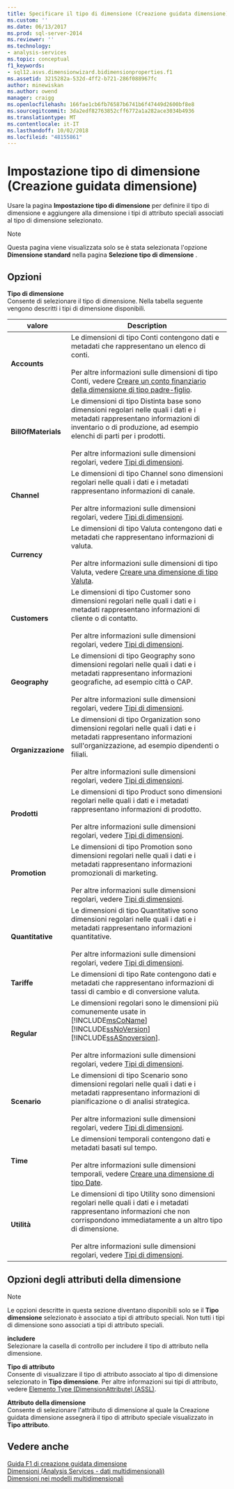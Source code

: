 ```yaml
---
title: Specificare il tipo di dimensione (Creazione guidata dimensione) | Microsoft Docs
ms.custom: ''
ms.date: 06/13/2017
ms.prod: sql-server-2014
ms.reviewer: ''
ms.technology:
- analysis-services
ms.topic: conceptual
f1_keywords:
- sql12.asvs.dimensionwizard.bidimensionproperties.f1
ms.assetid: 3215282a-532d-4ff2-b721-286f088967fc
author: minewiskan
ms.author: owend
manager: craigg
ms.openlocfilehash: 166fae1cb6fb76587b6741b6f47449d2600bf8e8
ms.sourcegitcommit: 3da2edf82763852cff6772a1a282ace3034b4936
ms.translationtype: MT
ms.contentlocale: it-IT
ms.lasthandoff: 10/02/2018
ms.locfileid: "48155861"
---
```

# <a name="specify-dimension-type-dimension-wizard"></a>Impostazione tipo di dimensione (Creazione guidata dimensione)
  Usare la pagina **Impostazione tipo di dimensione** per definire il tipo di dimensione e aggiungere alla dimensione i tipi di attributo speciali associati al tipo di dimensione selezionato.  
  
> [!NOTE]  
>  Questa pagina viene visualizzata solo se è stata selezionata l'opzione **Dimensione standard** nella pagina **Selezione tipo di dimensione** .  
  
## <a name="options"></a>Opzioni  
 **Tipo di dimensione**  
 Consente di selezionare il tipo di dimensione. Nella tabella seguente vengono descritti i tipi di dimensione disponibili.  
  
|valore|Description|  
|-----------|-----------------|  
|**Accounts**|Le dimensioni di tipo Conti contengono dati e metadati che rappresentano un elenco di conti.<br /><br /> Per altre informazioni sulle dimensioni di tipo Conti, vedere [Creare un conto finanziario della dimensione di tipo padre-figlio](multidimensional-models/database-dimensions-finance-account-of-parent-child-type.md).|  
|**BillOfMaterials**|Le dimensioni di tipo Distinta base sono dimensioni regolari nelle quali i dati e i metadati rappresentano informazioni di inventario o di produzione, ad esempio elenchi di parti per i prodotti.<br /><br /> Per altre informazioni sulle dimensioni regolari, vedere [Tipi di dimensioni](multidimensional-models-olap-logical-dimension-objects/database-dimension-properties-types.md).|  
|**Channel**|Le dimensioni di tipo Channel sono dimensioni regolari nelle quali i dati e i metadati rappresentano informazioni di canale.<br /><br /> Per altre informazioni sulle dimensioni regolari, vedere [Tipi di dimensioni](multidimensional-models-olap-logical-dimension-objects/database-dimension-properties-types.md).|  
|**Currency**|Le dimensioni di tipo Valuta contengono dati e metadati che rappresentano informazioni di valuta.<br /><br /> Per altre informazioni sulle dimensioni di tipo Valuta, vedere [Creare una dimensione di tipo Valuta](multidimensional-models/database-dimensions-create-a-currency-type-dimension.md).|  
|**Customers**|Le dimensioni di tipo Customer sono dimensioni regolari nelle quali i dati e i metadati rappresentano informazioni di cliente o di contatto.<br /><br /> Per altre informazioni sulle dimensioni regolari, vedere [Tipi di dimensioni](multidimensional-models-olap-logical-dimension-objects/database-dimension-properties-types.md).|  
|**Geography**|Le dimensioni di tipo Geography sono dimensioni regolari nelle quali i dati e i metadati rappresentano informazioni geografiche, ad esempio città o CAP.<br /><br /> Per altre informazioni sulle dimensioni regolari, vedere [Tipi di dimensioni](multidimensional-models-olap-logical-dimension-objects/database-dimension-properties-types.md).|  
|**Organizzazione**|Le dimensioni di tipo Organization sono dimensioni regolari nelle quali i dati e i metadati rappresentano informazioni sull'organizzazione, ad esempio dipendenti o filiali.<br /><br /> Per altre informazioni sulle dimensioni regolari, vedere [Tipi di dimensioni](multidimensional-models-olap-logical-dimension-objects/database-dimension-properties-types.md).|  
|**Prodotti**|Le dimensioni di tipo Product sono dimensioni regolari nelle quali i dati e i metadati rappresentano informazioni di prodotto.<br /><br /> Per altre informazioni sulle dimensioni regolari, vedere [Tipi di dimensioni](multidimensional-models-olap-logical-dimension-objects/database-dimension-properties-types.md).|  
|**Promotion**|Le dimensioni di tipo Promotion sono dimensioni regolari nelle quali i dati e i metadati rappresentano informazioni promozionali di marketing.<br /><br /> Per altre informazioni sulle dimensioni regolari, vedere [Tipi di dimensioni](multidimensional-models-olap-logical-dimension-objects/database-dimension-properties-types.md).|  
|**Quantitative**|Le dimensioni di tipo Quantitative sono dimensioni regolari nelle quali i dati e i metadati rappresentano informazioni quantitative.<br /><br /> Per altre informazioni sulle dimensioni regolari, vedere [Tipi di dimensioni](multidimensional-models-olap-logical-dimension-objects/database-dimension-properties-types.md).|  
|**Tariffe**|Le dimensioni di tipo Rate contengono dati e metadati che rappresentano informazioni di tassi di cambio e di conversione valuta.|  
|**Regular**|Le dimensioni regolari sono le dimensioni più comunemente usate in [!INCLUDE[msCoName](../includes/msconame-md.md)] [!INCLUDE[ssNoVersion](../includes/ssnoversion-md.md)] [!INCLUDE[ssASnoversion](../includes/ssasnoversion-md.md)].<br /><br /> Per altre informazioni sulle dimensioni regolari, vedere [Tipi di dimensioni](multidimensional-models-olap-logical-dimension-objects/database-dimension-properties-types.md).|  
|**Scenario**|Le dimensioni di tipo Scenario sono dimensioni regolari nelle quali i dati e i metadati rappresentano informazioni di pianificazione o di analisi strategica.<br /><br /> Per altre informazioni sulle dimensioni regolari, vedere [Tipi di dimensioni](multidimensional-models-olap-logical-dimension-objects/database-dimension-properties-types.md).|  
|**Time**|Le dimensioni temporali contengono dati e metadati basati sul tempo.<br /><br /> Per altre informazioni sulle dimensioni temporali, vedere [Creare una dimensione di tipo Date](multidimensional-models/database-dimensions-create-a-date-type-dimension.md).|  
|**Utilità**|Le dimensioni di tipo Utility sono dimensioni regolari nelle quali i dati e i metadati rappresentano informazioni che non corrispondono immediatamente a un altro tipo di dimensione.<br /><br /> Per altre informazioni sulle dimensioni regolari, vedere [Tipi di dimensioni](multidimensional-models-olap-logical-dimension-objects/database-dimension-properties-types.md).|  
  
## <a name="dimension-attributes-options"></a>Opzioni degli attributi della dimensione  
  
> [!NOTE]  
>  Le opzioni descritte in questa sezione diventano disponibili solo se il **Tipo dimensione** selezionato è associato a tipi di attributo speciali. Non tutti i tipi di dimensione sono associati a tipi di attributo speciali.  
  
 **includere**  
 Selezionare la casella di controllo per includere il tipo di attributo nella dimensione.  
  
 **Tipo di attributo**  
 Consente di visualizzare il tipo di attributo associato al tipo di dimensione selezionato in **Tipo dimensione**. Per altre informazioni sui tipi di attributo, vedere [Elemento Type &#40;DimensionAttribute&#41; &#40;ASSL&#41;](scripting/properties/type-element-dimensionattribute-assl.md).  
  
 **Attributo della dimensione**  
 Consente di selezionare l'attributo di dimensione al quale la Creazione guidata dimensione assegnerà il tipo di attributo speciale visualizzato in **Tipo attributo**.  
  
## <a name="see-also"></a>Vedere anche  
 [Guida F1 di creazione guidata dimensione](dimension-wizard-f1-help.md)   
 [Dimensioni &#40;Analysis Services - dati multidimensionali&#41;](multidimensional-models-olap-logical-dimension-objects/dimensions-analysis-services-multidimensional-data.md)   
 [Dimensioni nei modelli multidimensionali](multidimensional-models/dimensions-in-multidimensional-models.md)  
  
  
